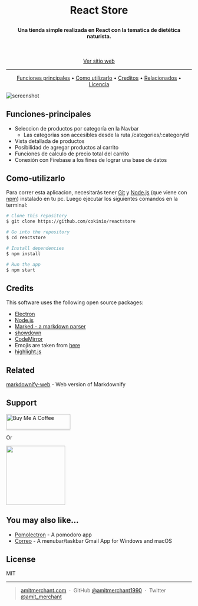 
<h1 align="center">

  React Store

</h1>

<h4 align="center"> Una tienda simple realizada en React con la tematica de dietética naturista.</h4>
<br>
<p align="center"><a href="http://cokinio.github.io/reactstore" target="_blank">Ver sitio web</a></>
<br>
<hr>

<p align="center">
  <a href="#Funciones-principales ">Funciones principales</a> •
  <a href="#Como-utilizarlo">Como utilizarlo</a> •
  <a href="#credits">Creditos</a> •
  <a href="#related">Relacionados</a> •
  <a href="#license">Licencia</a>
</p>

![screenshot](https://raw.githubusercontent.com/amitmerchant1990/electron-markdownify/master/app/img/markdownify.gif)

## Funciones-principales 

* Seleccion de productos por categoría en la Navbar
  - Las categorias son accesibles desde la ruta /categories/:categoryId
* Vista detallada de productos
* Posibilidad de agregar productos al carrito
* Funciones de calculo de precio total del carrito
* Conexión con Firebase a los fines de lograr una base de datos 


## Como-utilizarlo

Para correr esta aplicacion, necesitarás tener [Git](https://git-scm.com) y [Node.js](https://nodejs.org/en/download/) (que viene con [npm](http://npmjs.com)) instalado en tu pc. Luego ejecutar los siguientes comandos en la terminal:

```bash
# Clone this repository
$ git clone https://github.com/cokinio/reactstore

# Go into the repository
$ cd reactstore

# Install dependencies
$ npm install

# Run the app
$ npm start
```

## Credits

This software uses the following open source packages:

- [Electron](http://electron.atom.io/)
- [Node.js](https://nodejs.org/)
- [Marked - a markdown parser](https://github.com/chjj/marked)
- [showdown](http://showdownjs.github.io/showdown/)
- [CodeMirror](http://codemirror.net/)
- Emojis are taken from [here](https://github.com/arvida/emoji-cheat-sheet.com)
- [highlight.js](https://highlightjs.org/)

## Related

[markdownify-web](https://github.com/amitmerchant1990/markdownify-web) - Web version of Markdownify

## Support

<a href="https://www.buymeacoffee.com/5Zn8Xh3l9" target="_blank"><img src="https://www.buymeacoffee.com/assets/img/custom_images/purple_img.png" alt="Buy Me A Coffee" style="height: 41px !important;width: 174px !important;box-shadow: 0px 3px 2px 0px rgba(190, 190, 190, 0.5) !important;-webkit-box-shadow: 0px 3px 2px 0px rgba(190, 190, 190, 0.5) !important;" ></a>

<p>Or</p> 

<a href="https://www.patreon.com/amitmerchant">
	<img src="https://c5.patreon.com/external/logo/become_a_patron_button@2x.png" width="160">
</a>

## You may also like...

- [Pomolectron](https://github.com/amitmerchant1990/pomolectron) - A pomodoro app
- [Correo](https://github.com/amitmerchant1990/correo) - A menubar/taskbar Gmail App for Windows and macOS

## License

MIT

---

> [amitmerchant.com](https://www.amitmerchant.com) &nbsp;&middot;&nbsp;
> GitHub [@amitmerchant1990](https://github.com/amitmerchant1990) &nbsp;&middot;&nbsp;
> Twitter [@amit_merchant](https://twitter.com/amit_merchant)

